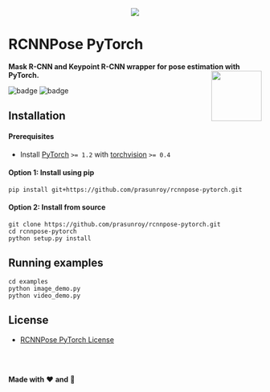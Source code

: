 <p align='center'>
  <img src='https://github.com/prasunroy/rcnnpose-pytorch/raw/master/assets/image_1.jpg' />
</p>

# RCNNPose PyTorch
**Mask R-CNN and Keypoint R-CNN wrapper for pose estimation with PyTorch.**
<img align='right' height='100' src='https://github.com/prasunroy/rcnnpose-pytorch/blob/master/assets/logo.png' />

![badge](https://github.com/prasunroy/rcnnpose-pytorch/blob/master/assets/badge_1.svg)
![badge](https://github.com/prasunroy/rcnnpose-pytorch/blob/master/assets/badge_2.svg)

## Installation
#### Prerequisites
* Install [PyTorch](https://pytorch.org/get-started/locally/) `>= 1.2` with [torchvision](https://pytorch.org/get-started/locally/) `>= 0.4`
#### Option 1: Install using pip
```
pip install git+https://github.com/prasunroy/rcnnpose-pytorch.git
```
#### Option 2: Install from source
```
git clone https://github.com/prasunroy/rcnnpose-pytorch.git
cd rcnnpose-pytorch
python setup.py install
```

## Running examples
```
cd examples
python image_demo.py
python video_demo.py
```

## License
* [RCNNPose PyTorch License](https://github.com/prasunroy/rcnnpose-pytorch/blob/master/LICENSE)

<br />
<br />



**Made with** :heart: **and** :pizza:
